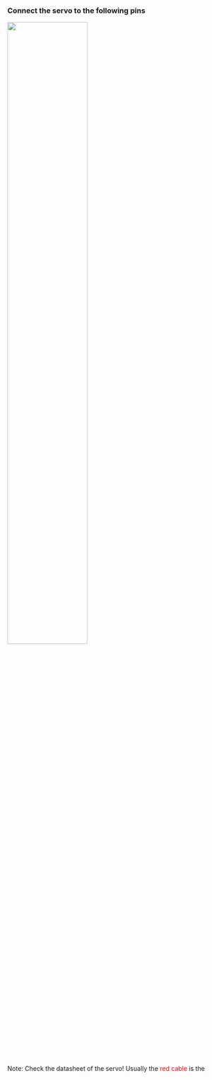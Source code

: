 ### Connect the servo to the following pins

<img src="https://github.com/user-attachments/assets/983a2ec3-7e01-4f64-b1e0-7daeb0b6cbc3" width="60%" height="60%" />

Note: Check the datasheet of the servo!
Usually the <span style="color:red">red cable</span> is the 
